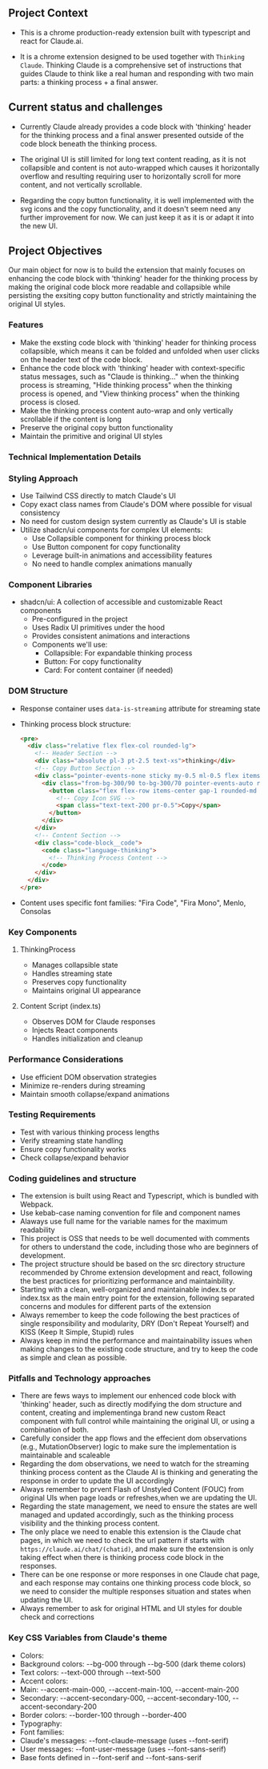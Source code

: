## Project Context

- This is a chrome production-ready extension built with typescript and react for Claude.ai.

- It is a chrome extension designed to be used together with `Thinking Claude`. Thinking Claude is a comprehensive set of instructions that guides Claude to think like a real human and responding with two main parts: a thinking process + a final answer.

## Current status and challenges

- Currently Claude already provides a code block with 'thinking' header for the thinking process and a final answer presented outside of the code block beneath the thinking process.

- The original UI is still limited for long text content reading, as it is not collapsible and content is not auto-wrapped which causes it horizontally overflow and resulting requiring user to horizontally scroll for more content, and not vertically scrollable.

- Regarding the copy button functionality, it is well implemented with the svg icons and the copy functionality, and it doesn't seem need any further improvement for now. We can just keep it as it is or adapt it into the new UI.

## Project Objectives

Our main object for now is to build the extension that mainly focuses on enhancing the code block with 'thinking' header for the thinking process by making the original code block more readable and collapsible while persisting the exsiting copy button functionality and strictly maintaining the original UI styles.

### Features

- Make the exsting code block with 'thinking' header for thinking process collapsible, which means it can be folded and unfolded when user clicks on the header text of the code block.
- Enhance the code block with 'thinking' header with context-specific status messages, such as "Claude is thinking..." when the thinking process is streaming, "Hide thinking process" when the thinking process is opened, and "View thinking process" when the thinking process is closed.
- Make the thinking process content auto-wrap and only vertically scrollable if the content is long
- Preserve the original copy button functionality
- Maintain the primitive and original UI styles

### Technical Implementation Details

### Styling Approach

- Use Tailwind CSS directly to match Claude's UI
- Copy exact class names from Claude's DOM where possible for visual consistency
- No need for custom design system currently as Claude's UI is stable
- Utilize shadcn/ui components for complex UI elements:
  - Use Collapsible component for thinking process block
  - Use Button component for copy functionality
  - Leverage built-in animations and accessibility features
  - No need to handle complex animations manually

### Component Libraries

- shadcn/ui: A collection of accessible and customizable React components
  - Pre-configured in the project
  - Uses Radix UI primitives under the hood
  - Provides consistent animations and interactions
  - Components we'll use:
    - Collapsible: For expandable thinking process
    - Button: For copy functionality
    - Card: For content container (if needed)

### DOM Structure

- Response container uses `data-is-streaming` attribute for streaming state
- Thinking process block structure:

  ```html
  <pre>
    <div class="relative flex flex-col rounded-lg">
      <!-- Header Section -->
      <div class="absolute pl-3 pt-2.5 text-xs">thinking</div>
      <!-- Copy Button Section -->
      <div class="pointer-events-none sticky my-0.5 ml-0.5 flex items-center justify-end px-1.5 py-1 mix-blend-luminosity top-0">
        <div class="from-bg-300/90 to-bg-300/70 pointer-events-auto rounded-md bg-gradient-to-b p-0.5 backdrop-blur-md">
          <button class="flex flex-row items-center gap-1 rounded-md p-1 py-0.5 text-xs transition-opacity delay-100 hover:bg-bg-200 opacity-60 hover:opacity-100">
            <!-- Copy Icon SVG -->
            <span class="text-text-200 pr-0.5">Copy</span>
          </button>
        </div>
      </div>
      <!-- Content Section -->
      <div class="code-block__code">
        <code class="language-thinking">
          <!-- Thinking Process Content -->
        </code>
      </div>
    </div>
  </pre>
  ```

- Content uses specific font families: "Fira Code", "Fira Mono", Menlo, Consolas

### Key Components

1. ThinkingProcess

   - Manages collapsible state
   - Handles streaming state
   - Preserves copy functionality
   - Maintains original UI appearance

2. Content Script (index.ts)
   - Observes DOM for Claude responses
   - Injects React components
   - Handles initialization and cleanup

### Performance Considerations

- Use efficient DOM observation strategies
- Minimize re-renders during streaming
- Maintain smooth collapse/expand animations

### Testing Requirements

- Test with various thinking process lengths
- Verify streaming state handling
- Ensure copy functionality works
- Check collapse/expand behavior

### Coding guidelines and structure

- The extension is built using React and Typescript, which is bundled with Webpack.
- Use kebab-case naming convention for file and component names
- Alaways use full name for the variable names for the maximum readability
- This project is OSS that needs to be well documented with comments for others to understand the code, including those who are beginners of development.
- The project structure should be based on the src directory structure recommended by Chrome extension development and react, following the best practices for prioritizing performance and maintainbility.
- Starting with a clean, well-organized and maintainable index.ts or index.tsx as the main entry point for the extension, following separated concerns and modules for different parts of the extension
- Always remember to keep the code following the best practices of single responsibility and modularity, DRY (Don't Repeat Yourself) and KISS (Keep It Simple, Stupid) rules
- Always keep in mind the performance and maintainability issues when making changes to the existing code structure, and try to keep the code as simple and clean as possible.

### Pitfalls and Technology approaches

- There are fews ways to implement our enhenced code block with 'thinking' header, such as directly modifying the dom structure and content, creating and implementinga brand new custom React component with full control while maintaining the original UI, or using a combination of both.
- Carefully consider the app flows and the effecient dom observations (e.g., MutationObserver) logic to make sure the implementation is maintainable and scaleable
- Regarding the dom observations, we need to watch for the streaming thinking process content as the Claude AI is thinking and generating the response in order to update the UI accordingly
- Always remember to prvent Flash of Unstyled Content (FOUC) from original UIs when page loads or refreshes,when we are updating the UI.
- Regarding the state management, we need to ensure the states are well managed and updated accordingly, such as the thinking process visibility and the thinking process content.
- The only place we need to enable this extension is the Claude chat pages, in which we need to check the url pattern if starts with `https://claude.ai/chat/(chatid)`, and make sure the extension is only taking effect when there is thinking process code block in the responses.
- There can be one response or more responses in one Claude chat page, and each response may contains one thinking process code block, so we need to consider the multiple responses situation and states when updating the UI.
- Always remember to ask for original HTML and UI styles for double check and corrections

### Key CSS Variables from Claude's theme

- Colors:
- Background colors: --bg-000 through --bg-500 (dark theme colors)
- Text colors: --text-000 through --text-500
- Accent colors:
- Main: --accent-main-000, --accent-main-100, --accent-main-200
- Secondary: --accent-secondary-000, --accent-secondary-100, --accent-secondary-200
- Border colors: --border-100 through --border-400
- Typography:
- Font families:
- Claude's messages: --font-claude-message (uses --font-serif)
- User messages: --font-user-message (uses --font-sans-serif)
- Base fonts defined in --font-serif and --font-sans-serif

